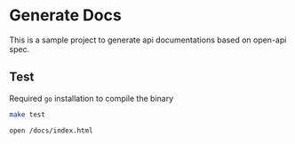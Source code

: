 # Generate Docs

This is a sample project to generate api documentations based on open-api spec. 


## Test

Required `go` installation to compile the binary

```bash
make test

open /docs/index.html
```
